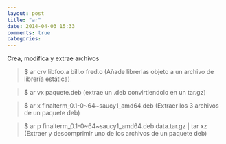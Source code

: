 ```yaml
---
layout: post
title: "ar"
date: 2014-04-03 15:33
comments: true
categories: 
---
```

Crea, modifica y extrae archivos

>$ ar crv libfoo.a bill.o fred.o (Añade librerias objeto a un archivo de librería estática)

>$ ar vx paquete.deb (extrae un .deb convirtiendolo en un tar.gz)

>$ ar x finalterm_0.1-0~64~saucy1_amd64.deb (Extraer los 3 archivos de un paquete deb)

>$ ar p finalterm_0.1-0~64~saucy1_amd64.deb data.tar.gz | tar xz (Extraer y descomprimir uno de los archivos de un paquete deb)

